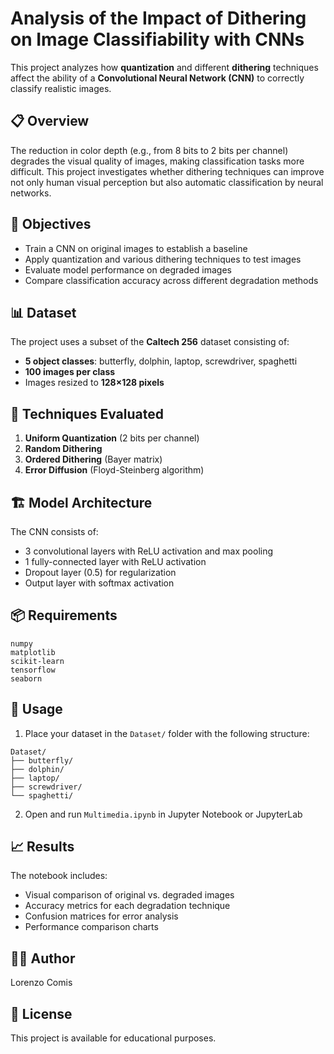# Analysis of the Impact of Dithering on Image Classifiability with CNNs

This project analyzes how **quantization** and different **dithering** techniques affect the ability of a **Convolutional Neural Network (CNN)** to correctly classify realistic images.

## 📋 Overview

The reduction in color depth (e.g., from 8 bits to 2 bits per channel) degrades the visual quality of images, making classification tasks more difficult. This project investigates whether dithering techniques can improve not only human visual perception but also automatic classification by neural networks.

## 🎯 Objectives

- Train a CNN on original images to establish a baseline
- Apply quantization and various dithering techniques to test images
- Evaluate model performance on degraded images
- Compare classification accuracy across different degradation methods

## 📊 Dataset

The project uses a subset of the **Caltech 256** dataset consisting of:
- **5 object classes**: butterfly, dolphin, laptop, screwdriver, spaghetti
- **100 images per class**
- Images resized to **128×128 pixels**

## 🔧 Techniques Evaluated

1. **Uniform Quantization** (2 bits per channel)
2. **Random Dithering**
3. **Ordered Dithering** (Bayer matrix)
4. **Error Diffusion** (Floyd-Steinberg algorithm)

## 🏗️ Model Architecture

The CNN consists of:
- 3 convolutional layers with ReLU activation and max pooling
- 1 fully-connected layer with ReLU activation
- Dropout layer (0.5) for regularization
- Output layer with softmax activation

## 📦 Requirements

```
numpy
matplotlib
scikit-learn
tensorflow
seaborn
```

## 🚀 Usage

1. Place your dataset in the `Dataset/` folder with the following structure:
```
Dataset/
├── butterfly/
├── dolphin/
├── laptop/
├── screwdriver/
└── spaghetti/
```

2. Open and run `Multimedia.ipynb` in Jupyter Notebook or JupyterLab

## 📈 Results

The notebook includes:
- Visual comparison of original vs. degraded images
- Accuracy metrics for each degradation technique
- Confusion matrices for error analysis
- Performance comparison charts

## 👨‍💻 Author

Lorenzo Comis

## 📄 License

This project is available for educational purposes.

